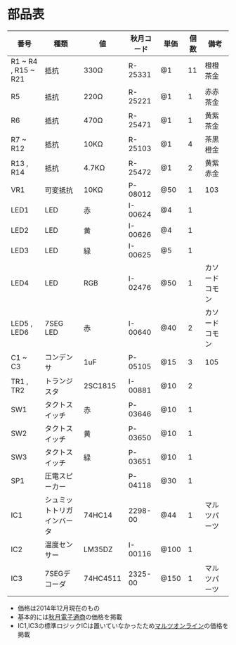 # 部品表

| 番号 | 種類 | 値 | 秋月コード | 単価 | 個数 | 備考 |
|---|---|---|---|---|---|---|
| R1 ~ R4 , R15 ~ R21 | 抵抗 | 330Ω | R-25331 | @1 | 11 | 橙橙茶金 |
| R5 | 抵抗 | 220Ω | R-25221 | @1 | 1 | 赤赤茶金 |
| R6 | 抵抗 | 470Ω | R-25471 | @1 | 1 | 黄紫茶金 |
| R7 ~ R12 | 抵抗 | 10KΩ | R-25103 | @1 | 4 | 茶黒橙金 |
| R13 , R14 | 抵抗 | 4.7KΩ | R-25472 | @1 | 2 | 黄紫赤金 |
| VR1 | 可変抵抗 | 10KΩ | P-08012 | @50 | 1 | 103 |
| LED1 | LED | 赤 | I-00624 | @4 | 1 ||
| LED2 | LED | 黄 | I-00626 | @4 | 1 ||
| LED3 | LED | 緑 | I-00625 | @5 | 1 ||
| LED4 | LED | RGB | I-02476 | @50 | 1 | カソードコモン |
| LED5 , LED6 | 7SEG LED | 赤 | I-00640 | @40 | 2 | カソードコモン |
| C1 ~ C3 | コンデンサ | 1uF | P-05105 | @15 | 3 | 105 |
| TR1 , TR2 | トランジスタ | 2SC1815 | I-00881 | @10 | 2 ||
| SW1 | タクトスイッチ | 赤 | P-03646 | @10 | 1 ||
| SW2 | タクトスイッチ | 黄 | P-03650 | @10 | 1 ||
| SW3 | タクトスイッチ | 緑 | P-03651 | @10 | 1 ||
| SP1 | 圧電スピーカー | | P-04118 | @30 | 1 ||
| IC1 | シュミットトリガインバータ | 74HC14 | 2298-00 | @44 | 1 | マルツパーツ |
| IC2 | 温度センサー | LM35DZ | I-00116 | @100 | 1 ||
| IC3 | 7SEGデコーダ | 74HC4511 | 2325-00 | @150 | 1 | マルツパーツ |

* 価格は2014年12月現在のもの  
* 基本的には[秋月電子通商](http://akizukidenshi.com)の価格を掲載  
* IC1,IC3の標準ロジックICは置いていなかったため[マルツオンライン](http://www.marutsu.co.jp)の価格を掲載  